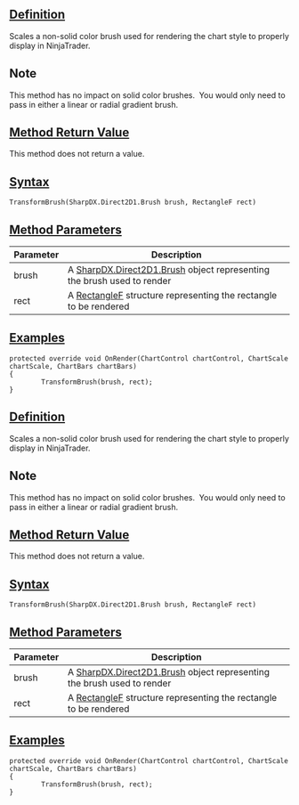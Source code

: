 ## [Definition](https://developer.ninjatrader.com/docs/desktop/transformbrush\#definition)

Scales a non-solid color brush used for rendering the chart style to properly display in NinjaTrader.

## Note

This method has no impact on solid color brushes.  You would only need to pass in either a linear or radial gradient brush.

## [Method Return Value](https://developer.ninjatrader.com/docs/desktop/transformbrush\#method-return-value)

This method does not return a value.

## [Syntax](https://developer.ninjatrader.com/docs/desktop/transformbrush\#syntax)

`TransformBrush(SharpDX.Direct2D1.Brush brush, RectangleF rect)`

## [Method Parameters](https://developer.ninjatrader.com/docs/desktop/transformbrush\#method-parameters)

| Parameter | Description |
| --- | --- |
| brush | A [SharpDX.Direct2D1.Brush](https://developer.ninjatrader.com/docs/desktop/sharpdx_direct2d1_brush) object representing the brush used to render |
| rect | A [RectangleF](https://msdn.microsoft.com/en-us/library/system.drawing.rectanglef%28v=vs.110%29.aspx) structure representing the rectangle to be rendered |

## [Examples](https://developer.ninjatrader.com/docs/desktop/transformbrush\#examples)

```jsx-150469391 csharp
protected override void OnRender(ChartControl chartControl, ChartScale chartScale, ChartBars chartBars)
{
		TransformBrush(brush, rect);
}

```

## [Definition](https://developer.ninjatrader.com/docs/desktop/transformbrush\#definition)

Scales a non-solid color brush used for rendering the chart style to properly display in NinjaTrader.

## Note

This method has no impact on solid color brushes.  You would only need to pass in either a linear or radial gradient brush.

## [Method Return Value](https://developer.ninjatrader.com/docs/desktop/transformbrush\#method-return-value)

This method does not return a value.

## [Syntax](https://developer.ninjatrader.com/docs/desktop/transformbrush\#syntax)

`TransformBrush(SharpDX.Direct2D1.Brush brush, RectangleF rect)`

## [Method Parameters](https://developer.ninjatrader.com/docs/desktop/transformbrush\#method-parameters)

| Parameter | Description |
| --- | --- |
| brush | A [SharpDX.Direct2D1.Brush](https://developer.ninjatrader.com/docs/desktop/sharpdx_direct2d1_brush) object representing the brush used to render |
| rect | A [RectangleF](https://msdn.microsoft.com/en-us/library/system.drawing.rectanglef%28v=vs.110%29.aspx) structure representing the rectangle to be rendered |

## [Examples](https://developer.ninjatrader.com/docs/desktop/transformbrush\#examples)

```jsx-150469391 csharp
protected override void OnRender(ChartControl chartControl, ChartScale chartScale, ChartBars chartBars)
{
		TransformBrush(brush, rect);
}

```